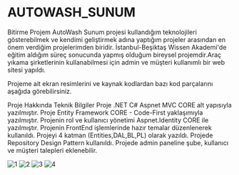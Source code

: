 # AUTOWASH_SUNUM
Bitirme Projem
AutoWash Sunum projesi kullandığım teknolojileri gösterebilmek ve kendimi geliştirmek adına yaptığım projeler arasından en önem verdiğim projelerimden biridir. İstanbul-Beşiktaş Wissen Akademi'de eğitim aldığım süreç sonucunda yapmış olduğum bireysel projemdir.Araç yıkama şirketlerinin kullanabilmesi için admin ve müşteri kullanımlı bir web sitesi yapıldı.

Projeme ait ekran resimlerini ve kaynak kodlardan bazı kod parçalarını aşağıda görebilirsiniz.

Proje Hakkında Teknik Bilgiler Proje .NET C# Aspnet MVC CORE alt yapısıyla yazılmıştır. Proje Entity Framework CORE - Code-First yaklaşımıyla yazılmıştır. Projenin rol ve kullanıcı yönetimi Aspnet.Identity CORE ile yazılmıştır. Projenin FrontEnd işlemlerinde hazır temalar düzenlenerek kullanıldı. Projeyi 4 katman (Entities,DAL,BL,PL) olarak yazıldı. Projede Repository Design Pattern kullanıldı. Projede admin paneline şube, kullanıcı ve müşteri talepleri eklenebilir.

![1](https://github.com/akadirgunes/AUTOWASH_SUNUM/assets/96751447/77339e54-0674-47d1-8ce2-cde670c554cb)
![2](https://github.com/akadirgunes/AUTOWASH_SUNUM/assets/96751447/518fa9ce-bc96-488d-b088-9a3d41cbd9d7)
![3](https://github.com/akadirgunes/AUTOWASH_SUNUM/assets/96751447/d7117c8f-b067-4990-b5f4-94935c50b7c3)
![4](https://github.com/akadirgunes/AUTOWASH_SUNUM/assets/96751447/c7bec74c-6c25-4365-86b6-ac118e4ed16b)
